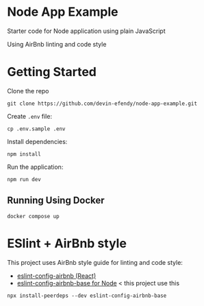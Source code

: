# Node App Example

Starter code for Node application using plain JavaScript

Using AirBnb linting and code style

# Getting Started

Clone the repo

```
git clone https://github.com/devin-efendy/node-app-example.git
```

Create `.env` file:
```
cp .env.sample .env
```

Install dependencies:

```
npm install
```

Run the application:

```
npm run dev
```

## Running Using Docker
```
docker compose up
```

# ESlint + AirBnb style

This project uses AirBnb style guide for linting and code style:

- [eslint-config-airbnb (React)](https://www.npmjs.com/package/eslint-config-airbnb)
- [eslint-config-airbnb-base for Node](https://www.npmjs.com/package/eslint-config-airbnb-base) < this project use this

```
npx install-peerdeps --dev eslint-config-airbnb-base
```
